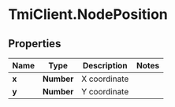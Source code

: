 # TmiClient.NodePosition

## Properties
Name | Type | Description | Notes
------------ | ------------- | ------------- | -------------
**x** | **Number** | X coordinate | 
**y** | **Number** | Y coordinate | 
